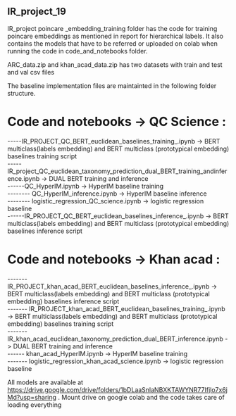 ## IR_project_19

IR_project poincare _embedding_training folder has the code for training poincare embeddings as mentioned in report for hierarchical labels. 
It also contains the models that have to be referred or uploaded on colab when running the code in code_and_notebooks folder.

ARC_data.zip and khan_acad_data.zip has two datasets with train and test and val csv files

The baseline implementation files are maintainted in the following folder structure.

# Code and notebooks -> QC Science :

  -----IR_PROJECT_QC_BERT_euclidean_baselines_training_.ipynb  -> BERT multiclass(labels embedding) and BERT multiclass (prototypical embedding) baselines training script <br />
  -----IR_project_QC_euclidean_taxonomy_prediction_dual_BERT_training_andinference.ipynb -> DUAL BERT training and inference <br />
  ------QC_HyperIM.ipynb  -> HyperIM baseline training <br />
  -------- QC_HyperIM_inference.ipynb -> HyperIM baseline inference <br />
  -------- logistic_regression_QC_science.ipynb -> logistic regression baseline <br />
  ------IR_PROJECT_QC_BERT_euclidean_baselines_inference_.ipynb  -> BERT multiclass(labels embedding) and BERT multiclass (prototypical embedding) baselines inference script <br />


#  Code and notebooks -> Khan acad :

------- IR_PROJECT_khan_acad_BERT_euclidean_baselines_inference_.ipynb -> BERT multiclass(labels embedding) and BERT multiclass (prototypical embedding) baselines inference script <br />
------- IR_PROJECT_khan_acad_BERT_euclidean_baselines_training_.ipynb -> BERT multiclass(labels embedding) and BERT multiclass (prototypical embedding) baselines training script <br />
------- IR_khan_acad_euclidean_taxonomy_prediction_dual_BERT_inference.ipynb -> DUAL BERT training and inference <br />
------ khan_acad_HyperIM.ipynb  -> HyperIM baseline training <br />
------- logistic_regression_khan_acad_science.ipynb -> logistic regression baseline <br />

All models are available at https://drive.google.com/drive/folders/1bDLaaSnlaNBXKTAWYNR77Ifjlo7x6jMd?usp=sharing . Mount drive on google colab and the code takes care of loading everything
